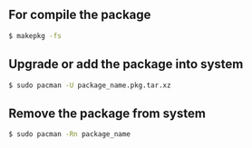 ## For compile the package

```bash
$ makepkg -fs
```

## Upgrade or add the package into system

```bash
$ sudo pacman -U package_name.pkg.tar.xz
```

## Remove the package from system

```bash
$ sudo pacman -Rn package_name
```
